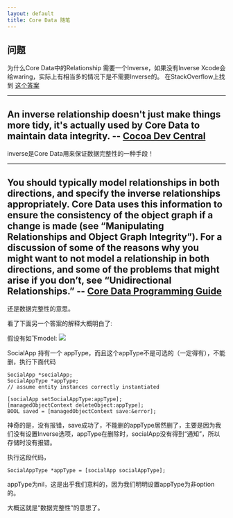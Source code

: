 ```yaml
---
layout: default
title: Core Data 随笔
---
```


## 问题

为什么Core Data中的Relationship 需要一个Inverse，如果没有Inverse Xcode会给waring，实际上有相当多的情况下是不需要Inverse的。
在StackOverflow上找到 [这个答案](http://stackoverflow.com/questions/764125/does-every-core-data-relationship-have-to-have-an-inverse)

---
An inverse relationship doesn't just make things more tidy, it's actually used by Core Data to maintain data integrity.
-- [Cocoa Dev Central](http://cocoadevcentral.com/articles/000085.php)
---

inverse是Core Data用来保证数据完整性的一种手段！

---
You should typically model relationships in both directions, and specify the inverse relationships appropriately. Core Data uses this information to ensure the consistency of the object graph if a change is made (see “Manipulating Relationships and Object Graph Integrity”). For a discussion of some of the reasons why you might want to not model a relationship in both directions, and some of the problems that might arise if you don’t, see “Unidirectional Relationships.”
-- [Core Data Programming Guide](https://developer.apple.com/library/mac/documentation/Cocoa/Conceptual/CoreData/Articles/cdRelationships.html)
---

还是数据完整性的意思。

看了下面另一个答案的解释大概明白了:

假设有如下model:
![](http://i.stack.imgur.com/sJz2x.png)

SocialApp 持有一个 appType，而且这个appType不是可选的（一定得有），不能删，执行下面代码

```objc
SocialApp *socialApp;
SocialAppType *appType;
// assume entity instances correctly instantiated

[socialApp setSocialAppType:appType];
[managedObjectContext deleteObject:appType];
BOOL saved = [managedObjectContext save:&error];
```

神奇的是，没有报错，save成功了，不能删的appType居然删了，主要是因为我们没有设置Inverse选项，appType在删除时，socialApp没有得到“通知”，所以存储时没有报错。

执行这段代码，
```objc
SocialAppType *appType = [socialApp socialAppType];
```
appType为nil，这是出乎我们意料的，因为我们明明设置appType为非option的。

大概这就是“数据完整性”的意思了。



